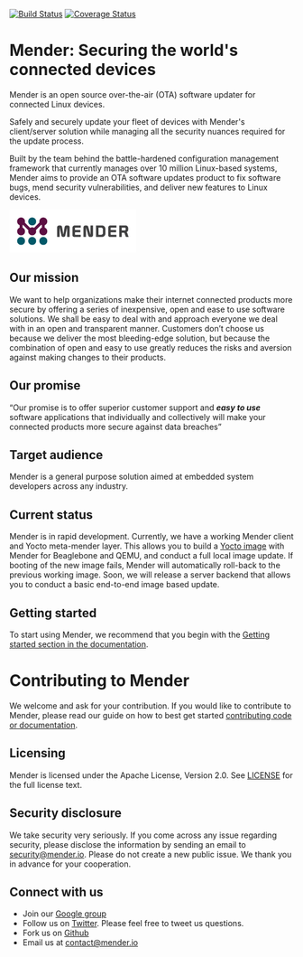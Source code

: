 [![Build Status](https://travis-ci.org/mendersoftware/mender.svg?branch=master)](https://travis-ci.org/mendersoftware/mender)
[![Coverage Status](https://coveralls.io/repos/github/mendersoftware/mender/badge.svg?branch=master)](https://coveralls.io/github/mendersoftware/mender?branch=master)

Mender: Securing the world's connected devices
==============================================

Mender is an open source over-the-air (OTA) software updater for connected Linux
devices.

Safely and securely update your fleet of devices with Mender's client/server
solution while managing all the security nuances required for the update
process.

Built by the team behind the battle-hardened configuration management framework
that currently manages over 10 million Linux-based systems, Mender aims to
provide an OTA software updates product to fix software bugs, mend security
vulnerabilities, and deliver new features to Linux devices.

![Mender logo](mender_logo.png)

## Our mission

We want to help organizations make their internet connected products more secure
by offering a series of inexpensive, open and ease to use software solutions. We
shall be easy to deal with and approach everyone we deal with in an open and
transparent manner. Customers don’t choose us because we deliver the most
bleeding-edge solution, but because the combination of open and easy to use
greatly reduces the risks and aversion against making changes to their products.


## Our promise

“Our promise is to offer superior customer support and ***easy to use***
software applications that individually and collectively will make your
connected products more secure against data breaches”


## Target audience

Mender is a general purpose solution aimed at embedded system developers across
any industry.


## Current status

Mender is in rapid development. Currently, we have a working Mender client and
Yocto meta-mender layer. This allows you to build a [Yocto
image](https://www.yoctoproject.org?target=_blank) with Mender for Beaglebone
and QEMU, and conduct a full local image update. If booting of the new image
fails, Mender will automatically roll-back to the previous working image. Soon,
we will release a server backend that allows you to conduct a basic end-to-end
image based update.


## Getting started

To start using Mender, we recommend that you begin with the [Getting started
section in the documentation](https://docs.mender.io/).


Contributing to Mender
======================

We welcome and ask for your contribution. If you would like to contribute to Mender, please read our guide on how to best get started [contributing code or
documentation](https://github.com/mendersoftware/mender/blob/master/CONTRIBUTING.md).

## Licensing

Mender is licensed under the Apache License, Version 2.0. See
[LICENSE](https://github.com/mendersoftware/mender/blob/master/LICENSE) for the
full license text.

## Security disclosure

We take security very seriously. If you come across any issue regarding
security, please disclose the information by sending an email to
[security@mender.io](security@mender.io). Please do not create a new public
issue. We thank you in advance for your cooperation.

## Connect with us

* Join our [Google
  group](https://groups.google.com/a/lists.mender.io/forum/#!forum/mender)
* Follow us on [Twitter](https://twitter.com/mender_io?target=_blank). Please
  feel free to tweet us questions.
* Fork us on [Github](https://github.com/mendersoftware)
* Email us at [contact@mender.io](mailto:contact@mender.io)
